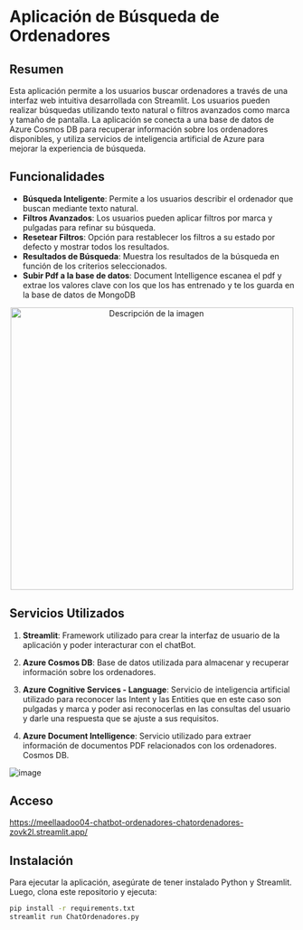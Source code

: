 # Aplicación de Búsqueda de Ordenadores

## Resumen

Esta aplicación permite a los usuarios buscar ordenadores a través de una interfaz web intuitiva desarrollada con Streamlit. Los usuarios pueden realizar búsquedas utilizando texto natural o filtros avanzados como marca y tamaño de pantalla. La aplicación se conecta a una base de datos de Azure Cosmos DB para recuperar información sobre los ordenadores disponibles, y utiliza servicios de inteligencia artificial de Azure para mejorar la experiencia de búsqueda.

## Funcionalidades

- **Búsqueda Inteligente**: Permite a los usuarios describir el ordenador que buscan mediante texto natural.
- **Filtros Avanzados**: Los usuarios pueden aplicar filtros por marca y pulgadas para refinar su búsqueda.
- **Resetear Filtros**: Opción para restablecer los filtros a su estado por defecto y mostrar todos los resultados.
- **Resultados de Búsqueda**: Muestra los resultados de la búsqueda en función de los criterios seleccionados.
- **Subir Pdf a la base de datos**: Document Intelligence escanea el pdf y extrae los valores clave con los que los has entrenado y te los guarda en la base de datos de MongoDB
  
<p align="center">
  <img src="https://github.com/user-attachments/assets/6ca4752b-7f69-4df9-8b6e-0d9a947d8b63" alt="Descripción de la imagen" width="500"/>
</p>



## Servicios Utilizados

1. **Streamlit**: Framework utilizado para crear la interfaz de usuario de la aplicación y poder interacturar con el chatBot.

2. **Azure Cosmos DB**: Base de datos utilizada para almacenar y recuperar información sobre los ordenadores.

3. **Azure Cognitive Services - Language**: Servicio de inteligencia artificial utilizado para reconocer las Intent y las Entities que en este caso son pulgadas y marca y poder asi reconocerlas en las consultas del usuario y darle una respuesta que se ajuste a sus requisitos.

4. **Azure Document Intelligence**: Servicio utilizado para extraer información de documentos PDF relacionados con los ordenadores.
Cosmos DB.

![image](https://github.com/user-attachments/assets/39604a2c-a25b-435b-a314-c2554a7a6dcb)


## Acceso
https://meellaadoo04-chatbot-ordenadores-chatordenadores-zovk2l.streamlit.app/

## Instalación

Para ejecutar la aplicación, asegúrate de tener instalado Python y Streamlit. Luego, clona este repositorio y ejecuta:

```bash
pip install -r requirements.txt
streamlit run ChatOrdenadores.py


